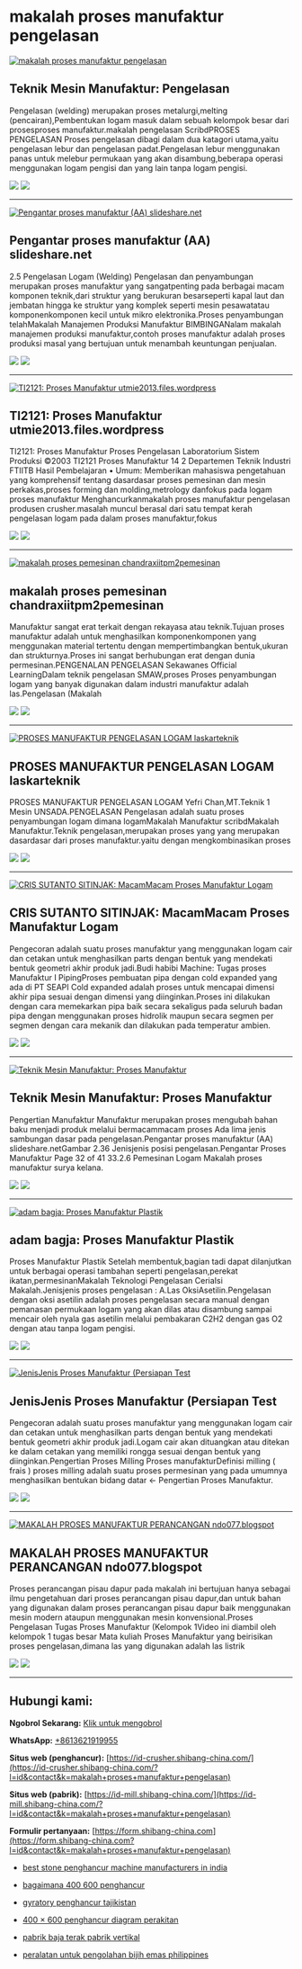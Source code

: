 # makalah proses manufaktur pengelasan

<a href="https://swt.shibang-china.com/?l=id&img&k=makalah+proses+manufaktur+pengelasan" target="_blank">![makalah proses manufaktur pengelasan](http://static.shibang-china.com/all-800x300/891.jpg)</a>

## Teknik Mesin Manufaktur: Pengelasan
Pengelasan (welding) merupakan proses metalurgi,melting (pencairan),Pembentukan logam masuk dalam sebuah kelompok besar dari prosesproses manufaktur.makalah pengelasan ScribdPROSES PENGELASAN Proses pengelasan dibagi dalam dua katagori utama,yaitu pengelasan lebur dan pengelasan padat.Pengelasan lebur menggunakan panas untuk melebur permukaan yang akan disambung,beberapa operasi menggunakan logam pengisi dan yang lain tanpa logam pengisi.


<a href="https://whatsapp.shibangsoft.com/WhatsApp.php" target="_blank" title="WhatsApp">![](http://static.shibang-china.com/icon/whatsapp.png)</a> <a href="https://swt.shibang-china.com/?l=id&icon&k=makalah+proses+manufaktur+pengelasan" target="_blank">![](http://static.shibang-china.com/icon/chat-id.png)</a>

---

<a href="https://swt.shibang-china.com/?l=id&img&k=makalah+proses+manufaktur+pengelasan" target="_blank">![Pengantar proses manufaktur (AA) slideshare.net](http://static.shibang-china.com/all-800x300/1017.jpg)</a>

## Pengantar proses manufaktur (AA) slideshare.net
2.5 Pengelasan Logam (Welding) Pengelasan dan penyambungan merupakan proses manufaktur yang sangatpenting pada berbagai macam komponen teknik,dari struktur yang berukuran besarseperti kapal laut dan jembatan hingga ke struktur yang komplek seperti mesin pesawatatau komponenkomponen kecil untuk mikro elektronika.Proses penyambungan telahMakalah Manajemen Produksi Manufaktur BIMBINGANalam makalah manajemen produksi manufaktur,contoh proses manufaktur adalah proses produksi masal yang bertujuan untuk menambah keuntungan penjualan.


<a href="https://whatsapp.shibangsoft.com/WhatsApp.php" target="_blank" title="WhatsApp">![](http://static.shibang-china.com/icon/whatsapp.png)</a> <a href="https://swt.shibang-china.com/?l=id&icon&k=makalah+proses+manufaktur+pengelasan" target="_blank">![](http://static.shibang-china.com/icon/chat-id.png)</a>

---

<a href="https://swt.shibang-china.com/?l=id&img&k=makalah+proses+manufaktur+pengelasan" target="_blank">![TI2121: Proses Manufaktur utmie2013.files.wordpress](http://static.shibang-china.com/all-800x300/1391.jpg)</a>

## TI2121: Proses Manufaktur utmie2013.files.wordpress
TI2121: Proses Manufaktur Proses Pengelasan Laboratorium Sistem Produksi ©2003 TI2121 Proses Manufaktur 14 2 Departemen Teknik Industri FTIITB Hasil Pembelajaran • Umum: Memberikan mahasiswa pengetahuan yang komprehensif tentang dasardasar proses pemesinan dan mesin perkakas,proses forming dan molding,metrology danfokus pada logam proses manufaktur Menghancurkanmakalah proses manufaktur pengelasan produsen crusher.masalah muncul berasal dari satu tempat kerah pengelasan logam pada dalam proses manufaktur,fokus


<a href="https://whatsapp.shibangsoft.com/WhatsApp.php" target="_blank" title="WhatsApp">![](http://static.shibang-china.com/icon/whatsapp.png)</a> <a href="https://swt.shibang-china.com/?l=id&icon&k=makalah+proses+manufaktur+pengelasan" target="_blank">![](http://static.shibang-china.com/icon/chat-id.png)</a>

---

<a href="https://swt.shibang-china.com/?l=id&img&k=makalah+proses+manufaktur+pengelasan" target="_blank">![makalah proses pemesinan chandraxiitpm2pemesinan](http://static.shibang-china.com/all-800x300/397.jpg)</a>

## makalah proses pemesinan chandraxiitpm2pemesinan
Manufaktur sangat erat terkait dengan rekayasa atau teknik.Tujuan proses manufaktur adalah untuk menghasilkan komponenkomponen yang menggunakan material tertentu dengan mempertimbangkan bentuk,ukuran dan strukturnya.Proses ini sangat berhubungan erat dengan dunia permesinan.PENGENALAN PENGELASAN Sekawanes Official LearningDalam teknik pengelasan SMAW,proses Proses penyambungan logam yang banyak digunakan dalam industri manufaktur adalah las.Pengelasan (Makalah


<a href="https://whatsapp.shibangsoft.com/WhatsApp.php" target="_blank" title="WhatsApp">![](http://static.shibang-china.com/icon/whatsapp.png)</a> <a href="https://swt.shibang-china.com/?l=id&icon&k=makalah+proses+manufaktur+pengelasan" target="_blank">![](http://static.shibang-china.com/icon/chat-id.png)</a>

---

<a href="https://swt.shibang-china.com/?l=id&img&k=makalah+proses+manufaktur+pengelasan" target="_blank">![PROSES MANUFAKTUR PENGELASAN LOGAM laskarteknik](http://static.shibang-china.com/all-800x300/519.jpg)</a>

## PROSES MANUFAKTUR PENGELASAN LOGAM laskarteknik
PROSES MANUFAKTUR PENGELASAN LOGAM Yefri Chan,MT.Teknik 1 Mesin UNSADA.PENGELASAN Pengelasan adalah suatu proses penyambungan logam dimana logamMakalah Manufaktur scribdMakalah Manufaktur.Teknik pengelasan,merupakan proses yang yang merupakan dasardasar dari proses manufaktur.yaitu dengan mengkombinasikan proses


<a href="https://whatsapp.shibangsoft.com/WhatsApp.php" target="_blank" title="WhatsApp">![](http://static.shibang-china.com/icon/whatsapp.png)</a> <a href="https://swt.shibang-china.com/?l=id&icon&k=makalah+proses+manufaktur+pengelasan" target="_blank">![](http://static.shibang-china.com/icon/chat-id.png)</a>

---

<a href="https://swt.shibang-china.com/?l=id&img&k=makalah+proses+manufaktur+pengelasan" target="_blank">![CRIS SUTANTO SITINJAK: MacamMacam Proses Manufaktur Logam](http://static.shibang-china.com/all-800x300/552.jpg)</a>

## CRIS SUTANTO SITINJAK: MacamMacam Proses Manufaktur Logam
Pengecoran adalah suatu proses manufaktur yang menggunakan logam cair dan cetakan untuk menghasilkan parts dengan bentuk yang mendekati bentuk geometri akhir produk jadi.Budi habibi Machine: Tugas proses Manufaktur I PipingProses pembuatan pipa dengan cold expanded yang ada di PT SEAPI Cold expanded adalah proses untuk mencapai dimensi akhir pipa sesuai dengan dimensi yang diinginkan.Proses ini dilakukan dengan cara memekarkan pipa baik secara sekaligus pada seluruh badan pipa dengan menggunakan proses hidrolik maupun secara segmen per segmen dengan cara mekanik dan dilakukan pada temperatur ambien.


<a href="https://whatsapp.shibangsoft.com/WhatsApp.php" target="_blank" title="WhatsApp">![](http://static.shibang-china.com/icon/whatsapp.png)</a> <a href="https://swt.shibang-china.com/?l=id&icon&k=makalah+proses+manufaktur+pengelasan" target="_blank">![](http://static.shibang-china.com/icon/chat-id.png)</a>

---

<a href="https://swt.shibang-china.com/?l=id&img&k=makalah+proses+manufaktur+pengelasan" target="_blank">![Teknik Mesin Manufaktur: Proses Manufaktur](http://static.shibang-china.com/all-800x300/242.jpg)</a>

## Teknik Mesin Manufaktur: Proses Manufaktur
Pengertian Manufaktur Manufaktur merupakan proses mengubah bahan baku menjadi produk melalui bermacammacam proses Ada lima jenis sambungan dasar pada pengelasan.Pengantar proses manufaktur (AA) slideshare.netGambar 2.36 Jenisjenis posisi pengelasan.Pengantar Proses Manufaktur Page 32 of 41 33.2.6 Pemesinan Logam Makalah proses manufaktur surya kelana.


<a href="https://whatsapp.shibangsoft.com/WhatsApp.php" target="_blank" title="WhatsApp">![](http://static.shibang-china.com/icon/whatsapp.png)</a> <a href="https://swt.shibang-china.com/?l=id&icon&k=makalah+proses+manufaktur+pengelasan" target="_blank">![](http://static.shibang-china.com/icon/chat-id.png)</a>

---

<a href="https://swt.shibang-china.com/?l=id&img&k=makalah+proses+manufaktur+pengelasan" target="_blank">![adam bagja: Proses Manufaktur Plastik](http://static.shibang-china.com/all-800x300/1026.jpg)</a>

## adam bagja: Proses Manufaktur Plastik
Proses Manufaktur Plastik Setelah membentuk,bagian tadi dapat dilanjutkan untuk berbagai operasi tambahan seperti pengelasan,perekat ikatan,permesinanMakalah Teknologi Pengelasan CeriaIsi Makalah.Jenisjenis proses pengelasan : A.Las OksiAsetilin.Pengelasan dengan oksi asetilin adalah proses pengelasan secara manual dengan pemanasan permukaan logam yang akan dilas atau disambung sampai mencair oleh nyala gas asetilin melalui pembakaran C2H2 dengan gas O2 dengan atau tanpa logam pengisi.


<a href="https://whatsapp.shibangsoft.com/WhatsApp.php" target="_blank" title="WhatsApp">![](http://static.shibang-china.com/icon/whatsapp.png)</a> <a href="https://swt.shibang-china.com/?l=id&icon&k=makalah+proses+manufaktur+pengelasan" target="_blank">![](http://static.shibang-china.com/icon/chat-id.png)</a>

---

<a href="https://swt.shibang-china.com/?l=id&img&k=makalah+proses+manufaktur+pengelasan" target="_blank">![JenisJenis Proses Manufaktur (Persiapan Test](http://static.shibang-china.com/all-800x300/381.jpg)</a>

## JenisJenis Proses Manufaktur (Persiapan Test
Pengecoran adalah suatu proses manufaktur yang menggunakan logam cair dan cetakan untuk menghasilkan parts dengan bentuk yang mendekati bentuk geometri akhir produk jadi.Logam cair akan dituangkan atau ditekan ke dalam cetakan yang memiliki rongga sesuai dengan bentuk yang diinginkan.Pengertian Proses Milling Proses manufakturDefinisi milling ( frais ) proses milling adalah suatu proses permesinan yang pada umumnya menghasilkan bentukan bidang datar ← Pengertian Proses Manufaktur.


<a href="https://whatsapp.shibangsoft.com/WhatsApp.php" target="_blank" title="WhatsApp">![](http://static.shibang-china.com/icon/whatsapp.png)</a> <a href="https://swt.shibang-china.com/?l=id&icon&k=makalah+proses+manufaktur+pengelasan" target="_blank">![](http://static.shibang-china.com/icon/chat-id.png)</a>

---

<a href="https://swt.shibang-china.com/?l=id&img&k=makalah+proses+manufaktur+pengelasan" target="_blank">![MAKALAH PROSES MANUFAKTUR PERANCANGAN ndo077.blogspot](http://static.shibang-china.com/all-800x300/750.jpg)</a>

## MAKALAH PROSES MANUFAKTUR PERANCANGAN ndo077.blogspot
Proses perancangan pisau dapur pada makalah ini bertujuan hanya sebagai ilmu pengetahuan dari proses perancangan pisau dapur,dan untuk bahan yang digunakan dalam proses perancangan pisau dapur baik menggunakan mesin modern ataupun menggunakan mesin konvensional.Proses Pengelasan Tugas Proses Manufaktur (Kelompok 1Video ini diambil oleh kelompok 1 tugas besar Mata kuliah Proses Manufaktur yang beirisikan proses pengelasan,dimana las yang digunakan adalah las listrik


<a href="https://whatsapp.shibangsoft.com/WhatsApp.php" target="_blank" title="WhatsApp">![](http://static.shibang-china.com/icon/whatsapp.png)</a> <a href="https://swt.shibang-china.com/?l=id&icon&k=makalah+proses+manufaktur+pengelasan" target="_blank">![](http://static.shibang-china.com/icon/chat-id.png)</a>

---
## Hubungi kami:

**Ngobrol Sekarang:** [Klik untuk mengobrol](https://swt.shibang-china.com?l=id&contact&k=makalah+proses+manufaktur+pengelasan)

**WhatsApp:**  [+8613621919955](https://whatsapp.shibangsoft.com/WhatsApp.php)

**Situs web (penghancur):** [https://id-crusher.shibang-china.com/](https://id-crusher.shibang-china.com/?l=id&contact&k=makalah+proses+manufaktur+pengelasan)

**Situs web (pabrik):** [https://id-mill.shibang-china.com/](https://id-mill.shibang-china.com/?l=id&contact&k=makalah+proses+manufaktur+pengelasan)

**Formulir pertanyaan:** [https://form.shibang-china.com](https://form.shibang-china.com?l=id&contact&k=makalah+proses+manufaktur+pengelasan)

* [best stone penghancur machine manufacturers in india](../31/best%20stone%20penghancur%20machine%20manufacturers%20in%20india.md)

* [bagaimana 400 600 penghancur](../33/bagaimana%20400%20600%20penghancur.md)

* [gyratory penghancur tajikistan](../40/gyratory%20penghancur%20tajikistan.md)

* [400 × 600 penghancur diagram perakitan](../36/400%20%C3%97%20600%20penghancur%20diagram%20perakitan.md)

* [pabrik baja terak pabrik vertikal](../38/pabrik%20baja%20terak%20pabrik%20vertikal.md)

* [peralatan untuk pengolahan bijih emas philippines](../38/peralatan%20untuk%20pengolahan%20bijih%20emas%20philippines.md)